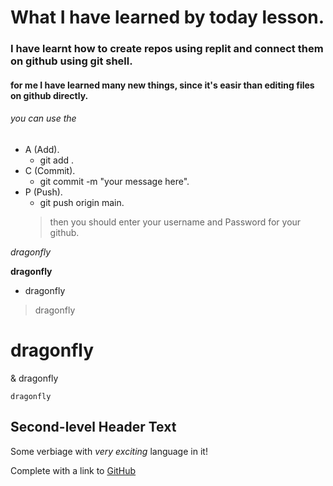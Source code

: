 # What I have learned by today lesson.
### I have learnt how to create repos using replit and connect them on github using git shell.
#### for me I have learned many new things, since it's easir than editing files on github directly.

###### you can use the 
  * A (Add).
    - git add .
  * C (Commit).
    - git commit -m "your message here".
  * P (Push).
    - git push origin main.
    >then you should enter your username and Password for your github.



*dragonfly*

**dragonfly**

* dragonfly

> dragonfly

# dragonfly

& dragonfly

`dragonfly`



## Second-level Header Text

Some verbiage with *very exciting* language in it!

Complete with a link to 
[GitHub](https://github.com/)
 